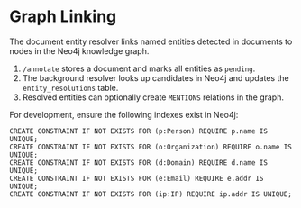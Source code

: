 # Graph Linking

The document entity resolver links named entities detected in documents to
nodes in the Neo4j knowledge graph.

1. `/annotate` stores a document and marks all entities as `pending`.
2. The background resolver looks up candidates in Neo4j and updates the
   `entity_resolutions` table.
3. Resolved entities can optionally create `MENTIONS` relations in the
   graph.

For development, ensure the following indexes exist in Neo4j:

```cypher
CREATE CONSTRAINT IF NOT EXISTS FOR (p:Person) REQUIRE p.name IS UNIQUE;
CREATE CONSTRAINT IF NOT EXISTS FOR (o:Organization) REQUIRE o.name IS UNIQUE;
CREATE CONSTRAINT IF NOT EXISTS FOR (d:Domain) REQUIRE d.name IS UNIQUE;
CREATE CONSTRAINT IF NOT EXISTS FOR (e:Email) REQUIRE e.addr IS UNIQUE;
CREATE CONSTRAINT IF NOT EXISTS FOR (ip:IP) REQUIRE ip.addr IS UNIQUE;
```
